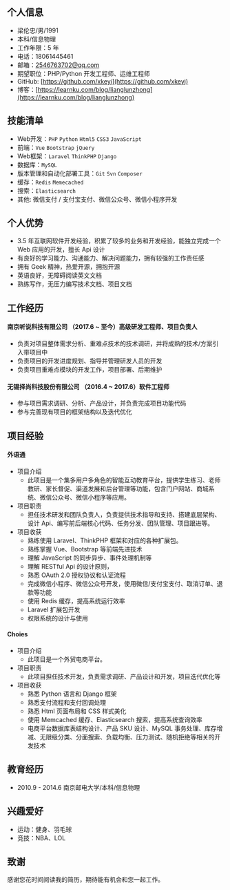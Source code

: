 ## 个人信息

- 梁伦忠/男/1991
- 本科/信息物理
- 工作年限：5 年
- 电话：18061445461
- 邮箱：[2546763702@qq.com](2546763702@qq.com)
- 期望职位：PHP/Python 开发工程师、运维工程师
- GitHub: [https://github.com/xkeyi](https://github.com/xkeyi)
- 博客：[https://learnku.com/blog/lianglunzhong](https://learnku.com/blog/lianglunzhong)


## 技能清单

- Web开发：`PHP` `Python` `Html5` `CSS3` `JavaScript`
- 前端：`Vue` `Bootstrap` `jQuery`
- Web框架：`Laravel` `ThinkPHP` `Django`
- 数据库：`MySQL`
- 版本管理和自动化部署工具：`Git` `Svn` `Composer`
- 缓存：`Redis` `Memecached`
- 搜索：`Elasticsearch`
- 其他: 微信支付 / 支付宝支付、微信公众号、微信小程序开发

## 个人优势

- 3.5 年互联网软件开发经验，积累了较多的业务和开发经验，能独立完成一个 Web 应用的开发，擅长 Api 设计
- 有良好的学习能力、沟通能力、解决问题能力，拥有较强的工作责任感
- 拥有 Geek 精神，热爱开源，拥抱开源
- 英语良好，无障碍阅读英文文档
- 熟练写作，无压力编写技术文档、项目文档

## 工作经历

#### 南京听说科技有限公司 （2017.6 ~ 至今）高级研发工程师、项目负责人

- 负责对项目整体需求分析、重难点技术的技术调研，并将成熟的技术/方案引入带项目中
- 负责项目的开发进度规划、指导并管理研发人员的开发
- 负责项目重难点模块的开发工作，项目部署、后期维护

#### 无锡择尚科技股份有限公司 （2016.4 ~ 2017.6）软件工程师

- 参与项目需求调研、分析、产品设计，并负责完成项目功能代码
- 参与完善现有项目的框架结构以及迭代优化


## 项目经验

#### 外语通

- 项目介绍
    - 此项目是一个集多用户多角色的智能互动教育平台，提供学生练习、老师教研、家长督促、渠道发展和后台管理等功能，包含门户网站、商城系统、微信公众号、微信小程序等应用。
- 项目职责
    - 担任技术研发和团队负责人，负责提供技术指导和支持、搭建底层架构、设计 Api、编写前后端核心代码、任务分发、团队管理、项目跟进等。
- 项目收获
  - 熟练使用 Laravel、ThinkPHP 框架和对应的各种扩展包。
  - 熟练掌握 Vue、Bootstrap 等前端先进技术
  - 理解 JavaScript 的同步异步、事件处理机制等
  - 理解 RESTful Api 的设计原则，
  - 熟悉 OAuth 2.0 授权协议和认证流程
  - 完成微信小程序、微信公众号开发，使用微信/支付宝支付、取消订单、退款等功能
  - 使用 Redis 缓存，提高系统运行效率
  - Laravel 扩展包开发
  - 权限系统的设计与使用
   
#### Choies

- 项目介绍
  - 此项目是一个外贸电商平台。
- 项目职责
  - 此项目担任技术开发，负责需求调研、产品设计和开发，项目迭代优化等
- 项目收获
  - 熟悉 Python 语言和 Django 框架
  - 熟悉支付流程和支付回调处理
  - 熟悉 Html 页面布局和 CSS 样式美化
  - 使用 Memcached 缓存、Elasticsearch 搜索，提高系统查询效率
  - 电商平台数据库表结构设计、产品 SKU 设计、MySQL 事务处理、库存增减、无限级分类、分面搜索、负载均衡、压力测试、随机拒绝等相关的开发技术

## 教育经历

- 2010.9 - 2014.6 南京邮电大学/本科/信息物理

## 兴趣爱好

- 运动：健身、羽毛球
- 竞技：NBA、LOL

## 致谢

感谢您花时间阅读我的简历，期待能有机会和您一起工作。
